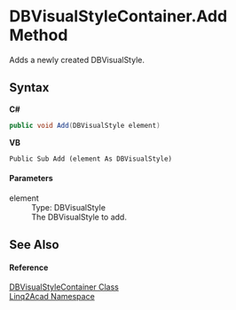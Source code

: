 # DBVisualStyleContainer.Add Method 
 

Adds a newly created DBVisualStyle.

## Syntax

**C#**<br />
``` C#
public void Add(DBVisualStyle element)
```

**VB**<br />
``` VB
Public Sub Add (element As DBVisualStyle)
```


#### Parameters
<dl><dt>element</dt><dd>Type: DBVisualStyle<br />The DBVisualStyle to add.</dd></dl>

## See Also


#### Reference
<a href="T_Linq2Acad_DBVisualStyleContainer.md">DBVisualStyleContainer Class</a><br /><a href="N_Linq2Acad.md">Linq2Acad Namespace</a><br />
